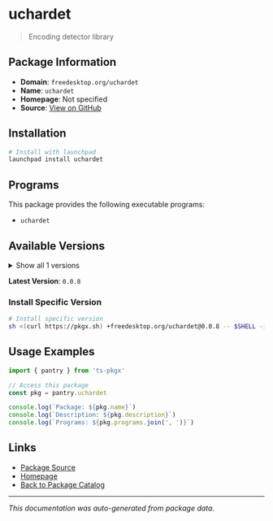 # uchardet

> Encoding detector library

## Package Information

- **Domain**: `freedesktop.org/uchardet`
- **Name**: `uchardet`
- **Homepage**: Not specified
- **Source**: [View on GitHub](https://github.com/pkgxdev/pantry/tree/main/projects/freedesktop.org/uchardet/package.yml)

## Installation

```bash
# Install with launchpad
launchpad install uchardet
```

## Programs

This package provides the following executable programs:

- `uchardet`

## Available Versions

<details>
<summary>Show all 1 versions</summary>

- `0.0.8`

</details>

**Latest Version**: `0.0.8`

### Install Specific Version

```bash
# Install specific version
sh <(curl https://pkgx.sh) +freedesktop.org/uchardet@0.0.8 -- $SHELL -i
```

## Usage Examples

```typescript
import { pantry } from 'ts-pkgx'

// Access this package
const pkg = pantry.uchardet

console.log(`Package: ${pkg.name}`)
console.log(`Description: ${pkg.description}`)
console.log(`Programs: ${pkg.programs.join(', ')}`)
```

## Links

- [Package Source](https://github.com/pkgxdev/pantry/tree/main/projects/freedesktop.org/uchardet/package.yml)
- [Homepage](#)
- [Back to Package Catalog](../package-catalog.md)

---

*This documentation was auto-generated from package data.*
